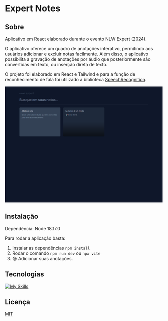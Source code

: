 # Expert Notes

## Sobre

Aplicativo em React elaborado durante o evento NLW Expert (2024).

O aplicativo oferece um quadro de anotações interativo, permitindo aos usuários adicionar e excluir notas facilmente. Além disso, o aplicativo possibilita a gravação de anotações por áudio que posteriormente são convertidas em texto, ou inserção direta de texto.

O projeto foi elaborado em React e Tailwind e para a função de reconhecimento de fala foi utilizado a biblioteca [SpeechRecognition](https://developer.mozilla.org/en-US/docs/Web/API/SpeechRecognition).

<img src=".github/expert-notes.png" width="1000" alt="Expert Notes"/>

## Instalação

Dependência: Node 18.17.0

Para rodar a aplicação basta:

1. Instalar as dependências `npm install`
2. Rodar o comando `npm run dev` ou `npx vite`
3. 😎 Adicionar suas anotações.

## Tecnologias

[![My Skills](https://skillicons.dev/icons?i=ts,react,tailwind)](https://skillicons.dev)

## Licença

[MIT](https://choosealicense.com/licenses/mit/)
